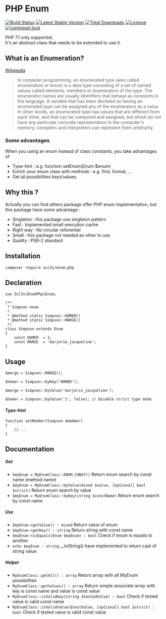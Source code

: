 # PHP Enum

[![Build Status](https://travis-ci.org/Zul3s/enum-php.svg?branch=master)](https://travis-ci.org/Zul3s/enum-php)
[![Latest Stable Version](https://poser.pugx.org/zul3s/enum-php/v/stable)](https://packagist.org/packages/zul3s/enum-php)
[![Total Downloads](https://poser.pugx.org/zul3s/enum-php/downloads)](https://packagist.org/packages/zul3s/enum-php)
[![License](https://poser.pugx.org/zul3s/enum-php/license)](https://packagist.org/packages/zul3s/enum-php)
[![composer.lock](https://poser.pugx.org/zul3s/enum-php/composerlock)](https://packagist.org/packages/zul3s/enum-php)


PHP 7.1 only supported.  
It's an abstract class that needs to be extended to use it.

## What is an Enumeration?

[Wikipedia](http://wikipedia.org/wiki/Enumerated_type)
> In computer programming, an enumerated type (also called enumeration or enum)
> is a data type consisting of a set of named values called elements, members
> or enumerators of the type. The enumerator names are usually identifiers that
> behave as constants in the language. A variable that has been declared as
> having an enumerated type can be assigned any of the enumerators as a value.
> In other words, an enumerated type has values that are different from each
> other, and that can be compared and assigned, but which do not have any
> particular concrete representation in the computer's memory; compilers and
> interpreters can represent them arbitrarily.

### Some advantages

When you using an enum instead of class constants, you take advantages of 

- Type-hint : e.g. function setEnum(Enum $enum)
- Enrich your enum class with methods : e.g. first, format, ...
- Get all possibilities keys/values

## Why this ?

Actually you can find others package offer PHP enum implementation,
but this package have some advantage :

- Singleton : this package use singleton pattern
- Fast : Implemented small execution cache 
- Right way : No circular referential
- Small : this package not needed an other to use
- Quality : PSR-2 standard

## Installation

````
composer require zul3s/enum-php
````

## Declaration

````
use Zul3s\EnumPhp\Enum;

/**
 * Simpson enum
 *
 * @method static Simpson::HOMER()
 * @method static Simpson::MARGE()
 */
class Simpson extends Enum
{
    const HOMER  = 1;
    const MARGE  = 'marjorie_jacqueline';
}
````
## Usage

````
$marge = Simpson::MARGE();

$homer = Simpson::byKey('HOMER');

$marge = Simpson::byValue('marjorie_jacqueline');

$homer = Simpson::byValue('1', false); // Disable strict type mode

````

#### Type-hint

````
function setMember(Simpson $member) 
{
    // ...
}
````

## Documentation 

##### Get 

- `$myEnum = MyEnumClass::ENUM_CONST()` Return enum search by const name (method name)
- `$myEnum = MyEnumClass::byValue(mixed $value, [optional] bool $strict)` Return enum search by value 
- `$myEnum = MyEnumClass::byKey(string $constName)` Return enum search by const name

##### Use 

- `$myEnum->getValue() : mixed` Return value of enum
- `$myEnum->getKey() : string` Return string with const name
- `$myEnum->isEquals(Enum $myEnum) : bool` Check if enum is equals to another
- `echo $myEnum : string` __toString() have implemented to return cast of string value

##### Helper

- `MyEnumClass::getAll() : array` Return array with all MyEnum possibilities
- `MyEnumClass::getValues() : array` Return simple associate array with key is const name and value is const value
- `MyEnumClass::isValidKey(string $testedValue) : bool` Check if tested value is valid const name
- `MyEnumClass::isValidValue($testValue, [optional] bool $strict) : bool` Check if tested value is valid const value